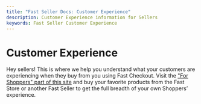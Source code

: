 ```yaml
---
title: "Fast Seller Docs: Customer Experience"
description: Customer Experience information for Sellers
keywords: Fast Seller Customer Experience
---
```


# Customer Experience

Hey sellers! This is where we help you understand what your customers are experiencing when they buy from you using Fast Checkout. Visit the ["For Shoppers" part of this site](/developer-portal/for-shoppers/features/) and buy your favorite products from the Fast Store or another Fast Seller to get the full breadth of your own Shoppers’ experience.
